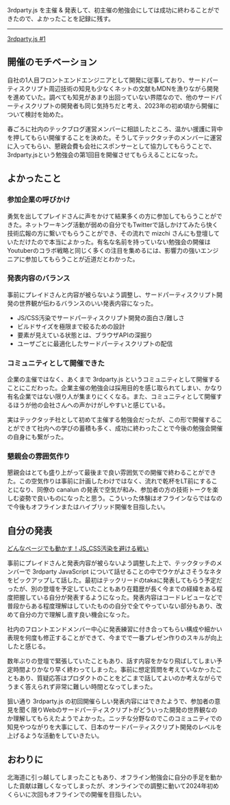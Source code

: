3rdparty.js を主催 & 発表して、初主催の勉強会にしては成功に終わることができたので、よかったことを記録に残す。

---

[3rdparty.js #1](https://3rdpartyjs.connpass.com/event/289558/)

## 開催のモチベーション

自社の1人目フロントエンドエンジニアとして開発に従事しており、サードパーティスクリプト周辺技術の知見も少なくネットの文献もMDNを漁りながら開発を進めていた。調べても知見があまり出回っていない界隈なので、他のサードパーティスクリプトの開発者も同じ気持ちだと考え、2023年の初め頃から開催について検討を始めた。

春ごろに社内のテックブログ運営メンバーに相談したところ、温かい援護に背中を押してもらい開催することを決めた。そうしてテックタッチのメンバーに運営に入ってもらい、懇親会費も会社にスポンサーとして協力してもらうことで、3rdparty.jsという勉強会の第1回目を開催させてもらえることになった。

## よかったこと

### 参加企業の呼びかけ

勇気を出してプレイドさんに声をかけて結果多くの方に参加してもらうことができた。ネットワーキング活動が弱めの自分でもTwitterで話しかけてみたら快く技術広報の方に繋いでもらうことができ、その流れで mizchi さんにも登壇していただけたので本当によかった。有名な名前を持っていない勉強会の開催はYoutuberのコラボ戦略と同じく多くの注目を集めるには、影響力の強いエンジニアに参加してもらうことが近道だとわかった。

### 発表内容のバランス

事前にプレイドさんと内容が被らないよう調整し、サードパーティスクリプト開発の世界観が伝わるバランスのいい発表内容になった。

* JS/CSS汚染でサードパーティスクリプト開発の面白さ/難しさ
* ビルドサイズを極限まで絞るための設計
* 要素が見えている状態とは、ブラウザAPIの深掘り
* ユーザごとに最適化したサードパーティスクリプトの配信

### コミュニティとして開催できた

企業の主催ではなく、あくまで 3rdparty.js というコミュニティとして開催することにこだわった。企業主催の勉強会は採用目的を感じ取られてしまい、かなり有名企業ではない限り人が集まりにくくなる。また、コミュニティとして開催するほうが他の会社さんへの声かけがしやすいと感じている。

実はテックタッチ社として初めて主催する勉強会だったが、この形で開催することができて社内への学びの蓄積も多く、成功に終わったことで今後の勉強会開催の自身にも繋がった。

### 懇親会の雰囲気作り

懇親会はとても盛り上がって最後まで良い雰囲気での開催で終わることができた。この空気作りは事前に計画したわけではなく、流れで乾杯をLT前にすることになり、同僚の canalun の発表で空気が和み、参加者の方の技術トークを楽しむ姿勢で良いものになったと思う。こういった体験はオフラインならではなので今後もオフラインまたはハイブリッド開催を目指したい。

## 自分の発表

[どんなページでも動かす！JS_CSS汚染を避ける戦い](https://speakerdeck.com/92thunder/donnapezidemodong-kasu-js-csswu-ran-wobi-keruzhan-i)

事前にプレイドさんと発表内容が被らないよう調整した上で、テックタッチのメンバーで 3rdparty JavaScript について話せることの中でウケがよさそうなネタをピックアップして話した。最初はテックリードのtakaに発表してもらう予定だったが、別の登壇を予定していたこともあり在籍歴が長く今までの経緯をある程度把握している自分が発表するようになった。発表内容はコードレビューなどで普段からある程度理解はしていたものの自分で全てやっていない部分もあり、改めて自分の力で理解し直す良い機会になった。

社内のフロントエンドメンバー中心に発表練習に付き合ってもらい構成や細かい表現を何度も修正することができて、今までで一番プレゼン作りのスキルが向上したと感じる。

数年ぶりの登壇で緊張していたこともあり、話す内容をかなり飛ばしてしまい予定時間よりかなり早く終わってしまった。事前に想定質問を考えていなかったこともあり、質疑応答はプロダクトのことをどこまで話してよいのか考えながらでうまく答えられず非常に難しい時間となってしまった。

狙い通り 3rdparty.js の初回開催らしい発表内容にはできたようで、参加者の意見を聞く限りWebのサードパーティスクリプトがどういった開発の世界観なのか理解してもらえたようでよかった。ニッチな分野なのでこのコミュニティでの知見やつながりを大事にして、日本のサードパーティスクリプト開発のレベルを上げるような活動をしていきたい。

## おわりに

北海道に引っ越してしまったこともあり、オフライン勉強会に自分の手足を動かした貢献は難しくなってしまったが、オンラインでの調整に動いて2024年初めくらいに次回もオフラインでの開催を目指したい。
